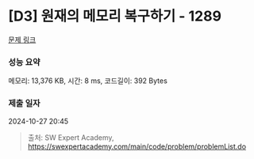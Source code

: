 # [D3] 원재의 메모리 복구하기 - 1289 

[문제 링크](https://swexpertacademy.com/main/code/problem/problemDetail.do?contestProbId=AV19AcoKI9sCFAZN) 

### 성능 요약

메모리: 13,376 KB, 시간: 8 ms, 코드길이: 392 Bytes

### 제출 일자

2024-10-27 20:45



> 출처: SW Expert Academy, https://swexpertacademy.com/main/code/problem/problemList.do